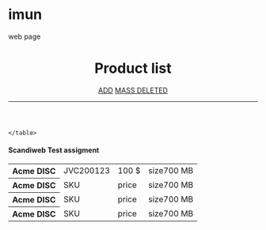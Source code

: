 # imun
web page
<?php
require_once "pdo.php"; 
?>

<!DOCTYPE html>
<html>
<head>
	<meta charset="utf-8">
	<title>Product list</title>
	<link rel="stylesheet" href="design.css">
</head>
<body>
	<header>
		<h1>Product list</h1>
		<nav>
			<a href="addproduct.html">ADD</a>
			<a href="massdeleted.html">MASS DELETED</a>
		</nav>
		<hr>
	</header>
	<table>
		<tr><th class="name"> Acme DISC</th>
			<td id="sku">JVC200123</td>
			<td class="price">100 $</td>
			<td class="size">size700 MB</td>
		</tr>
		<tr><th> Acme DISC</th>
			<td>SKU</td>
			<td>price</td>
			<td>size700 MB</td>
		</tr>
		<tr><th> Acme DISC</th>
			<td>SKU</td>
			<td>price</td>
			<td>size700 MB</td>
		</tr>
		<tr><th> Acme DISC</th>
			<td>SKU</td>
			<td>price</td>
			<td>size700 MB</td>
		</tr>


	
	</table>



</body>
<footer>
	<h4>Scandiweb Test assigment</h4>
</footer>
</html>
